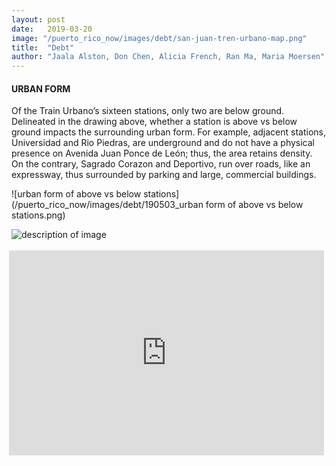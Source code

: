 ```yaml
---
layout: post
date:   2019-03-20
image: "/puerto_rico_now/images/debt/san-juan-tren-urbano-map.png"
title:  "Debt"
author: "Jaala Alston, Don Chen, Alicia French, Ran Ma, Maria Moersen"
---
```

#### URBAN FORM

Of the Train Urbano’s sixteen stations, only two are below ground. Delineated in the drawing above, whether a station is above vs below ground impacts the surrounding urban form. For example, adjacent stations, Universidad and Rio Piedras, are underground and do not have a physical presence on Avenida Juan Ponce de León; thus, the area retains density. On the contrary, Sagrado Corazon and Deportivo, run over roads, like an expressway, thus surrounded by parking and large, commercial buildings. 

![urban form of above vs below stations](/puerto_rico_now/images/debt/190503_urban form of above vs below stations.png)



![description of image](/puerto_rico_now/images/debt/san-juan-tren-urbano-map.png)

<div style="padding:65% 0 0 0;position:relative;"><iframe src="https://api.mapbox.com/styles/v1/al1616/cjuvre6br4e2r1gpj0egk3tga.html?fresh=true&title=true&access_token=pk.eyJ1IjoiYWwxNjE2IiwiYSI6ImNqc200ZXQ0YTBnOWE0NG54Ym45YnYybHgifQ.t9lM7oOjsxtKmQS_BGfbdg#12.0/18.428195/-66.103666/0" style="position:absolute;top:3;left:-4;width:100%;height:100%;" frameborder="0"></iframe></div>
